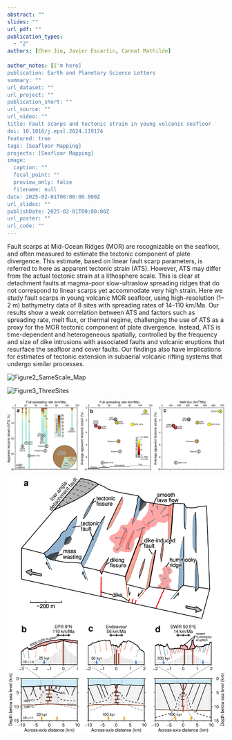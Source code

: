 ```yaml
---
abstract: ""
slides: ""
url_pdf: ""
publication_types:
  - "2"
authors: [Chen Jie, Javier Escartin, Cannat Mathilde]

author_notes: [I'm here]
publication: Earth and Planetary Science Letters
summary: ""
url_dataset: ""
url_project: ""
publication_short: ""
url_source: ""
url_video: ""
title: Fault scarps and tectonic strain in young volcanic seafloor
doi: 10.1016/j.epsl.2024.119174
featured: true
tags: [Seafloor Mapping]
projects: [Seafloor Mapping]
image:
  caption: ""
  focal_point: ""
  preview_only: false
  filename: null
date: 2025-02-01T00:00:00.000Z
url_slides: ""
publishDate: 2025-02-01T00:00:00Z
url_poster: ""
url_code: ""
---
```


Fault scarps at Mid-Ocean Ridges (MOR) are recognizable on the seafloor, and often measured to estimate the tectonic component of plate divergence. This estimate, based on linear fault scarp parameters, is referred to here as apparent tectonic strain (ATS). However, ATS may differ from the actual tectonic strain at a lithosphere scale. This is clear at detachment faults at magma-poor slow-ultraslow spreading ridges that do not correspond to linear scarps yet accommodate very high strain. Here we study fault scarps in young volcanic MOR seafloor, using high-resolution (1–2 m) bathymetry data of 8 sites with spreading rates of 14–110 km/Ma. Our results show a weak correlation between ATS and factors such as spreading rate, melt flux, or thermal regime, challenging the use of ATS as a proxy for the MOR tectonic component of plate divergence. Instead, ATS is time-dependent and heterogeneous spatially, controlled by the frequency and size of dike intrusions with associated faults and volcanic eruptions that resurface the seafloor and cover faults. Our findings also have implications for estimates of tectonic extension in subaerial volcanic rifting systems that undergo similar processes.

![Figure2_SameScale_Map](Figure2_SameScale_Map.jpg)

![Figure3_ThreeSites](Figure3_ThreeSites.jpg)

![Figure4_Ts_U](Figure4_Ts_U.jpg)

![Figure5_Fault_Synthesis](Figure5_Fault_Synthesis.jpg)
